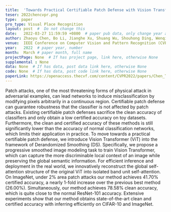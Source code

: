 ```yaml
---
title:  'Towards Practical Certifiable Patch Defense with Vision Transformer'  #  Paper title, covered by ''
teser: 2022chencvpr.png
type:  paper
pro_type: Visual Place Recognition
layout: post  #  Do not change this
date:   2022-03-27 11:59:59 +0800  # paper pub data, only change year and month according to this format
author: Zhaoyu Chen, Bo Li, Jianghe Xu, Shuang Wu, Shouhong Ding, Wenqiang Zhang  # authors information
venue:  IEEE Conference on Computer Vision and Pattern Recognition (CVPR 2022) (CCF A) # Where it be, ICCV and CVPR remove IEEE Conference on,
year:   2022  # paper year, number
month:  March # paper month, full name
projectPage: None  # If has project page, link here, otherwise None
supplemental : None
data: None  # If has data, post data link here, otherwise None
code: None  # If has data, post code link here, otherwise None
paperLink: https://openaccess.thecvf.com/content/CVPR2022/papers/Chen_Towards_Practical_Certifiable_Patch_Defense_With_Vision_Transformer_CVPR_2022_paper.pdf # post paper pdf link here
---
```


Patch attacks, one of the most threatening forms of physical attack in adversarial examples, can lead networks to induce misclassification by modifying pixels arbitrarily in a continuous region. Certifiable patch defense can guarantee robustness that the classifier is not affected by patch attacks. Existing certifiable patch defenses sacrifice the clean accuracy of classifiers and only obtain a low certified accuracy on toy datasets. Furthermore, the clean and certified accuracy of these methods is still significantly lower than the accuracy of normal classification networks, which limits their application in practice. To move towards a practical certifiable patch defense, we introduce Vision Transformer (ViT) into the framework of Derandomized Smoothing (DS). Specifically, we propose a progressive smoothed image modeling task to train Vision Transformer, which can capture the more discriminable local context of an image while preserving the global semantic information. For efficient inference and deployment in the real world, we innovatively reconstruct the global self-attention structure of the original ViT into isolated band unit self-attention. On ImageNet, under 2% area patch attacks our method achieves 41.70% certified accuracy, a nearly 1-fold increase over the previous best method (26.00%). Simultaneously, our method achieves 78.58% clean accuracy, which is quite close to the normal ResNet-101 accuracy. Extensive experiments show that our method obtains state-of-the-art clean and certified accuracy with inferring efficiently on CIFAR-10 and ImageNet.